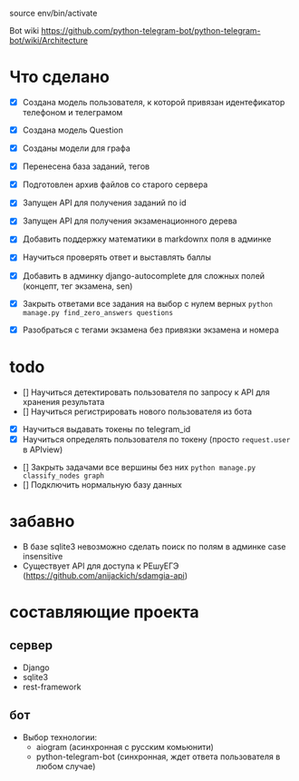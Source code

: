 source env/bin/activate

Bot wiki
https://github.com/python-telegram-bot/python-telegram-bot/wiki/Architecture

# Что сделано

-   [x] Создана модель пользователя, к которой привязан идентефикатор телефоном и телеграмом
-   [x] Создана модель Question
-   [x] Созданы модели для графа
-   [x] Перенесена база заданий, тегов
-   [x] Подготовлен архив файлов со старого сервера
-   [x] Запущен API для получения заданий по id
-   [x] Запущен API для получения экзаменационного дерева
-   [x] Добавить поддержку математики в markdownx поля в админке
-   [x] Научиться проверять ответ и выставлять баллы
-   [x] Добавить в админку django-autocomplete для сложных полей (концепт, тег экзамена, sen)
-   [x] Закрыть ответами все задания на выбор с нулем верных `python manage.py find_zero_answers questions`
-   [x] Разобраться с тегами экзамена без привязки экзамена и номера


# todo

-   [] Научиться детектировать пользователя по запросу к API для хранения результата
-   [] Научиться регистрировать нового пользователя из бота
-   [x] Научиться выдавать токены по telegram_id
-   [x] Научиться определять пользователя по токену (просто `request.user` в APIview)
-   [] Закрыть задачами все вершины без них `python manage.py classify_nodes graph`
-   [] Подключить нормальную базу данных

# забавно

-   В базе sqlite3 невозможно сделать поиск по полям в админке case insensitive
-   Существует API для доступа к РЕшуЕГЭ (https://github.com/anijackich/sdamgia-api)

# составляющие проекта

## сервер

-   Django
-   sqlite3
-   rest-framework

## бот

-   Выбор технологии:
    -   aiogram (асинхронная с русским комьюнити)
    -   python-telegram-bot (синхронная, ждет ответа пользователя в любом случае)
